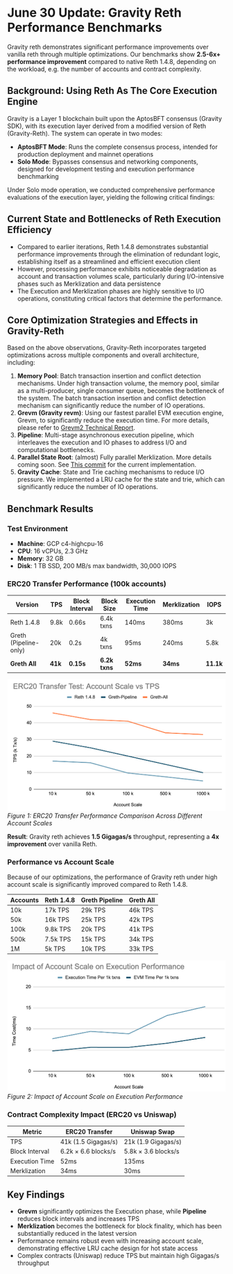 # June 30 Update: Gravity Reth Performance Benchmarks

Gravity reth demonstrates significant performance improvements over vanilla reth through multiple optimizations. Our benchmarks show **2.5-6x+ performance improvement** compared to native Reth 1.4.8, depending on the workload, e.g. the number of accounts and contract complexity.

## Background: Using Reth As The Core Execution Engine

Gravity is a Layer 1 blockchain built upon the AptosBFT consensus (Gravity SDK), with its execution layer derived from a modified version of Reth (Gravity-Reth). The system can operate in two modes:

-   **AptosBFT Mode**: Runs the complete consensus process, intended for production deployment and mainnet operations
-   **Solo Mode**: Bypasses consensus and networking components, designed for development testing and execution performance benchmarking

Under Solo mode operation, we conducted comprehensive performance evaluations of the execution layer, yielding the following critical findings:

## Current State and Bottlenecks of Reth Execution Efficiency

-   Compared to earlier iterations, Reth 1.4.8 demonstrates substantial performance improvements through the elimination of redundant logic, establishing itself as a streamlined and efficient execution client
-   However, processing performance exhibits noticeable degradation as account and transaction volumes scale, particularly during I/O-intensive phases such as Merklization and data persistence
-   The Execution and Merklization phases are highly sensitive to I/O operations, constituting critical factors that determine the performance.

## Core Optimization Strategies and Effects in Gravity-Reth

Based on the above observations, Gravity-Reth incorporates targeted optimizations across multiple components and overall architecture, including:

1. **Memory Pool**: Batch transaction insertion and conflict detection mechanisms. Under high transaction volume, the memory pool, similar as a multi-producer, single consumer queue, becomes the bottleneck of the system. The batch transaction insertion and conflict detection mechanism can significantly reduce the number of IO operations.
2. **Grevm (Gravity revm)**: Using our fastest parallel EVM execution engine, Grevm, to significantly reduce the execution time. For more details, please refer to [Grevm2 Technical Report](https://docs.gravity.xyz/research/grevm2).
3. **Pipeline**: Multi-stage asynchronous execution pipeline, which interleaves the execution and IO phases to address I/O and computational bottlenecks.
4. **Parallel State Root**: (almost) Fully parallel Merklization. More details coming soon. See [This commit](https://github.com/Galxe/gravity-reth/commit/8aa01c593b6ab18559bd58a17c932d97494c37e3) for the current implementation.
5. **Gravity Cache**: State and Trie caching mechanisms to reduce I/O pressure. We implemented a LRU cache for the state and trie, which can significantly reduce the number of IO operations.

## Benchmark Results

### Test Environment

-   **Machine**: GCP c4-highcpu-16
-   **CPU**: 16 vCPUs, 2.3 GHz
-   **Memory**: 32 GB
-   **Disk**: 1 TB SSD, 200 MB/s max bandwidth, 30,000 IOPS

### ERC20 Transfer Performance (100k accounts)

| Version               | TPS     | Block Interval | Block Size    | Execution Time | Merklization | IOPS      |
| --------------------- | ------- | -------------- | ------------- | -------------- | ------------ | --------- |
| Reth 1.4.8            | 9.8k    | 0.66s          | 6.4k txns     | 140ms          | 380ms        | 3k        |
| Greth (Pipeline-only) | 20k     | 0.2s           | 4k txns       | 95ms           | 240ms        | 5.8k      |
| **Greth All**         | **41k** | **0.15s**      | **6.2k txns** | **52ms**       | **34ms**     | **11.1k** |

![](../../assets//erc20-transfer-test.png)
_Figure 1: ERC20 Transfer Performance Comparison Across Different Account Scales_

**Result**: Gravity reth achieves **1.5 Gigagas/s** throughput, representing a **4x improvement** over vanilla Reth.

### Performance vs Account Scale

Because of our optimizations, the performance of Gravity reth under high account scale is significantly improved compared to Reth 1.4.8.

| Accounts | Reth 1.4.8 | Greth Pipeline | Greth All |
| -------- | ---------- | -------------- | --------- |
| 10k      | 17k TPS    | 29k TPS        | 46k TPS   |
| 50k      | 16k TPS    | 25k TPS        | 42k TPS   |
| 100k     | 9.8k TPS   | 20k TPS        | 41k TPS   |
| 500k     | 7.5k TPS   | 15k TPS        | 34k TPS   |
| 1M       | 5k TPS     | 10k TPS        | 33k TPS   |

![](../../assets/account-scale-impact.png)
_Figure 2: Impact of Account Scale on Execution Performance_

### Contract Complexity Impact (ERC20 vs Uniswap)

| Metric         | ERC20 Transfer      | Uniswap Swap        |
| -------------- | ------------------- | ------------------- |
| TPS            | 41k (1.5 Gigagas/s) | 21k (1.9 Gigagas/s) |
| Block Interval | 6.2k × 6.6 blocks/s | 5.8k × 3.6 blocks/s |
| Execution Time | 52ms                | 135ms               |
| Merklization   | 34ms                | 30ms                |

## Key Findings

-   **Grevm** significantly optimizes the Execution phase, while **Pipeline** reduces block intervals and increases TPS
-   **Merklization** becomes the bottleneck for block finality, which has been substantially reduced in the latest version
-   Performance remains robust even with increasing account scale, demonstrating effective LRU cache design for hot state access
-   Complex contracts (Uniswap) reduce TPS but maintain high Gigagas/s throughput
